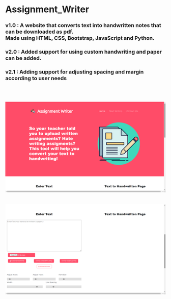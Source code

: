 # Assignment_Writer

<h3>v1.0 : A website that converts text into handwritten notes that can be downloaded as pdf. <br> Made using HTML, CSS, Bootstrap, JavaScript and Python.</h3>

<h3>v2.0 : Added support for using custom handwriting and paper can be added.</h3>
<h3>v2.1 : Adding support for adjusting spacing and margin according to user needs</h3>

<br>
<br>

![Screenshot 1](readmeImage/Screenshot1.png)
<br>
<br>
<br>
![Screenshot 2](readmeImage/Screenshot2.png)
